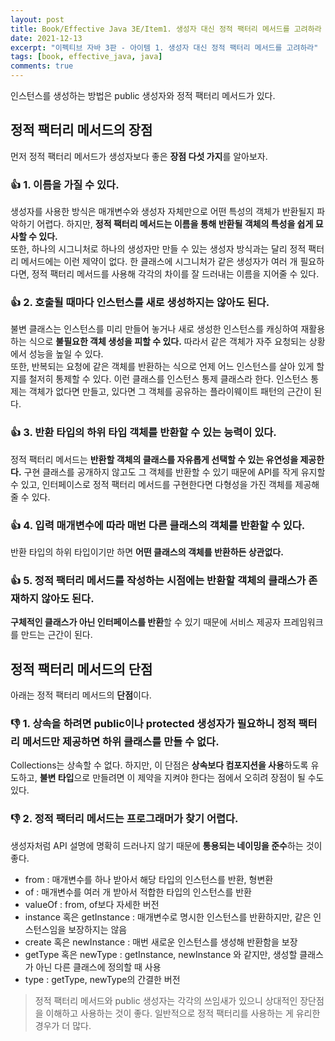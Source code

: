 ```yaml
---
layout: post
title: Book/Effective Java 3E/Item1. 생성자 대신 정적 팩터리 메서드를 고려하라
date: 2021-12-13
excerpt: "이펙티브 자바 3판 - 아이템 1. 생성자 대신 정적 팩터리 메서드를 고려하라"
tags: [book, effective_java, java]
comments: true
---
```


인스턴스를 생성하는 방법은 public 생성자와 정적 팩터리 메서드가 있다.

## 정적 팩터리 메서드의 장점
먼저 정적 팩터리 메서드가 생성자보다 좋은 **장점 다섯 가지**를 알아보자.

### 👍 1. 이름을 가질 수 있다.
생성자를 사용한 방식은 매개변수와 생성자 자체만으로 어떤 특성의 객체가 반환될지 파악하기 어렵다.
하지만, **정적 팩터리 메서드는 이름을 통해 반환될 객체의 특성을 쉽게 묘사할 수 있다.**  
또한, 하나의 시그니처로 하나의 생성자만 만들 수 있는 생성자 방식과는 달리 정적 팩터리 메서드에는 이런 제약이 없다.
한 클래스에 시그니처가 같은 생성자가 여러 개 필요하다면, 정적 팩터리 메서드를 사용해 각각의 차이를 잘 드러내는 이름을 지어줄 수 있다.

### 👍 2. 호출될 때마다 인스턴스를 새로 생성하지는 않아도 된다.
불변 클래스는 인스턴스를 미리 만들어 놓거나 새로 생성한 인스턴스를 캐싱하여 재활용하는 식으로 **불필요한 객체 생성을 피할 수 있다.**
따라서 같은 객체가 자주 요청되는 상황에서 성능을 높일 수 있다.  
또한, 반복되는 요청에 같은 객체를 반환하는 식으로 언제 어느 인스턴스를 살아 있게 할지를 철저히 통제할 수 있다.
이런 클래스를 인스턴스 통제 클래스라 한다.
인스턴스 통제는 객체가 없다면 만들고, 있다면 그 객체를 공유하는 플라이웨이트 패턴의 근간이 된다.

### 👍 3. 반환 타입의 하위 타입 객체를 반환할 수 있는 능력이 있다.
정적 팩터리 메서드는 **반환할 객체의 클래스를 자유롭게 선택할 수 있는 유연성을 제공한다.**
구현 클래스를 공개하지 않고도 그 객체를 반환할 수 있기 때문에 API를 작게 유지할 수 있고, 
인터페이스로 정적 팩터리 메서드를 구현한다면 다형성을 가진 객체를 제공해줄 수 있다.

### 👍 4. 입력 매개변수에 따라 매번 다른 클래스의 객체를 반환할 수 있다.
반환 타입의 하위 타입이기만 하면 **어떤 클래스의 객체를 반환하든 상관없다.** 

### 👍 5. 정적 팩터리 메서드를 작성하는 시점에는 반환할 객체의 클래스가 존재하지 않아도 된다.
**구체적인 클래스가 아닌 인터페이스를 반환**할 수 있기 때문에 서비스 제공자 프레임워크를 만드는 근간이 된다.

## 정적 팩터리 메서드의 단점
아래는 정적 팩터리 메서드의 **단점**이다.

### 👎 1. 상속을 하려면 public이나 protected 생성자가 필요하니 정적 팩터리 메서드만 제공하면 하위 클래스를 만들 수 없다.
Collections는 상속할 수 없다.
하지만, 이 단점은 **상속보다 컴포지션을 사용**하도록 유도하고,
**불변 타입**으로 만들려면 이 제약을 지켜야 한다는 점에서 오히려 장점이 될 수도 있다.

### 👎 2. 정적 팩터리 메서드는 프로그래머가 찾기 어렵다.
생성자처럼 API 설명에 명확히 드러나지 않기 때문에 **통용되는 네이밍을 준수**하는 것이 좋다.
- from : 매개변수를 하나 받아서 해당 타입의 인스턴스를 반환, 형변환
- of : 매개변수를 여러 개 받아서 적합한 타입의 인스턴스를 반환
- valueOf : from, of보다 자세한 버전
- instance 혹은 getInstance : 매개변수로 명시한 인스턴스를 반환하지만, 같은 인스턴스임을 보장하지는 않음
- create 혹은 newInstance : 매번 새로운 인스턴스를 생성해 반환함을 보장
- getType 혹은 newType : getInstance, newInstance 와 같지만, 생성할 클래스가 아닌 다른 클래스에 정의할 때 사용
- type : getType, newType의 간결한 버전


> 정적 팩터리 메서드와 public 생성자는 각각의 쓰임새가 있으니 상대적인 장단점을 이해하고 사용하는 것이 좋다.
> 일반적으로 정적 팩터리를 사용하는 게 유리한 경우가 더 많다.
